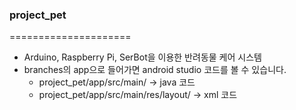 ### project_pet
=====================
* Arduino, Raspberry Pi, SerBot을 이용한 반려동물 케어 시스템
* branches의 app으로 들어가면 android studio 코드를 볼 수 있습니다.
  * project_pet/app/src/main/ -> java 코드
  * project_pet/app/src/main/res/layout/ -> xml 코드

